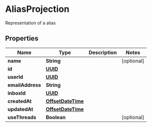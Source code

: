 

# AliasProjection

Representation of a alias
## Properties

Name | Type | Description | Notes
------------ | ------------- | ------------- | -------------
**name** | **String** |  |  [optional]
**id** | [**UUID**](UUID) |  | 
**userId** | [**UUID**](UUID) |  | 
**emailAddress** | **String** |  | 
**inboxId** | [**UUID**](UUID) |  | 
**createdAt** | [**OffsetDateTime**](OffsetDateTime) |  | 
**updatedAt** | [**OffsetDateTime**](OffsetDateTime) |  | 
**useThreads** | **Boolean** |  |  [optional]



